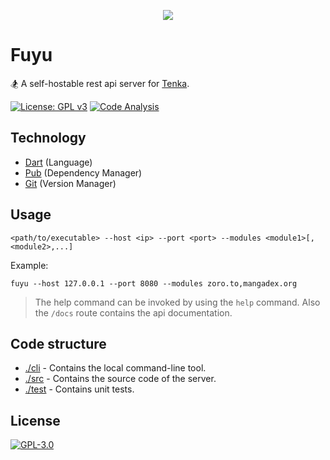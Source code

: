 <p align="center">
    <img src="https://github.com/yukino-org/media/blob/main/images/subbanners/gh-fuyu-banner.png?raw=true">
</p>

# Fuyu

🏂 A self-hostable rest api server for [Tenka](https://github.com/yukino-org/tenka-store).

[![License: GPL v3](https://img.shields.io/badge/License-GPL_v3-blue.svg)](https://www.gnu.org/licenses/gpl-3.0)
[![Code Analysis](https://github.com/yukino-org/fuyu/actions/workflows/code-analysis.yml/badge.svg)](https://github.com/yukino-org/fuyu/actions/workflows/code-analysis.yml)

## Technology

-   [Dart](https://dart.dev/) (Language)
-   [Pub](https://pub.dev/) (Dependency Manager)
-   [Git](https://git-scm.com/) (Version Manager)

## Usage

```
<path/to/executable> --host <ip> --port <port> --modules <module1>[,<module2>,...]
```

Example:

```
fuyu --host 127.0.0.1 --port 8080 --modules zoro.to,mangadex.org
```

> The help command can be invoked by using the `help` command. Also the `/docs` route contains the api documentation.

## Code structure

-   [./cli](./cli) - Contains the local command-line tool.
-   [./src](./src) - Contains the source code of the server.
-   [./test](./test) - Contains unit tests.

## License

[![GPL-3.0](https://github.com/yukino-org/media/blob/main/images/license-logo/gplv3.png?raw=true)](./LICENSE)
